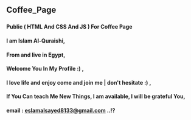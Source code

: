 ## Coffee_Page

### 

#### Public ( HTML And CSS And JS ) For Coffee Page

#### I am Islam Al-Quraishi,

#### From and live in Egypt,

#### Welcome You In My Profile :) ,

#### I love life and enjoy come and join me | don't hesitate :) ,

#### If You Can teach Me New Things, I am available, I will be grateful You,

#### email : eslamalsayed8133@gmail.com ..!?
